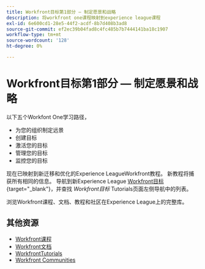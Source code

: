 ```yaml
---
title: Workfront目标第1部分 — 制定愿景和战略
description: 将workfront one课程映射到experience league课程
exl-id: 6e600cd1-28e5-44f2-acdf-8b7d408b3ad8
source-git-commit: ef2ec39b04fad8c4fc485b7b7444141ba18c1907
workflow-type: tm+mt
source-wordcount: '128'
ht-degree: 0%

---
```


# Workfront目标第1部分 — 制定愿景和战略

以下五个Workfont One学习路径，

* 为您的组织制定远景
* 创建目标
* 激活您的目标
* 管理您的目标
* 监控您的目标

现在已映射到新迁移和优化的Experience LeagueWorkfront教程。  新教程将捕获所有相同的信息。 导航到新Experience League [Workfront目标](https://experienceleague.adobe.com/docs/workfront-learn/tutorials-workfront/workfront-goals/establish-a-vision-and-strategy/align-groups-and-teams-to-the-strategy.html?lang=en){target="_blank"}，并查找 *Workfront目标* Tutorials页面左侧导航中的列表。

浏览Workfront课程、文档、教程和社区在Experience League上的完整库。

## 其他资源

* [Workfront课程](https://experienceleague.adobe.com/?lang=en&amp;Solution=Workfront#courses)
* [Workfront文档](https://experienceleague.adobe.com/docs/workfront.html)
* [WorkfrontTutorials](https://experienceleague.adobe.com/docs/workfront-learn/tutorials-workfront/home.html)
* [Workfront Communities](https://experienceleaguecommunities.adobe.com/t5/workfront/ct-p/workfront)
